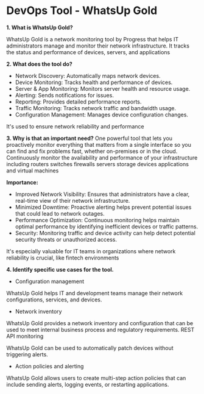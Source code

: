 # DevOps Tool - WhatsUp Gold

**1. What is WhatsUp Gold?**

WhatsUp Gold is a network monitoring tool by Progress that helps IT administrators manage and monitor their network infrastructure. It tracks the status and performance of devices, servers, and applications

**2. What does the tool do?**

- Network Discovery: Automatically maps network devices.
- Device Monitoring: Tracks health and performance of devices.
- Server & App Monitoring: Monitors server health and resource usage.
- Alerting: Sends notifications for issues.
- Reporting: Provides detailed performance reports.
- Traffic Monitoring: Tracks network traffic and bandwidth usage.
- Configuration Management: Manages device configuration changes.

It's used to ensure network reliability and performance

**3. Why is that an important need?**
One powerful tool that lets you proactively monitor everything that matters from a single interface so you can find and fix problems fast, whether on-premises or in the cloud. Continuously monitor the availability and performance of your infrastructure including routers switches firewalls servers storage devices applications and virtual machines
 
**Importance:**
- Improved Network Visibility: Ensures that administrators have a clear, real-time view of their network infrastructure.
- Minimized Downtime: Proactive alerting helps prevent potential issues that could lead to network outages.
- Performance Optimization: Continuous monitoring helps maintain optimal performance by identifying inefficient devices or traffic patterns.
- Security: Monitoring traffic and device activity can help detect potential security threats or unauthorized access.
 
 
It's especially valuable for IT teams in organizations where network reliability is crucial, like fintech environments
 
**4. Identify specific use cases for the tool.**

 
- Configuration management
 
WhatsUp Gold helps IT and development teams manage their network configurations, services, and devices.
 
- Network inventory
 
WhatsUp Gold provides a network inventory and configuration that can be used to meet internal business process and regulatory requirements. 
REST API monitoring
 
WhatsUp Gold can be used to automatically patch devices without triggering alerts.
 
- Action policies and alerting
 
WhatsUp Gold allows users to create multi-step action policies that can include sending alerts, logging events, or restarting applications.